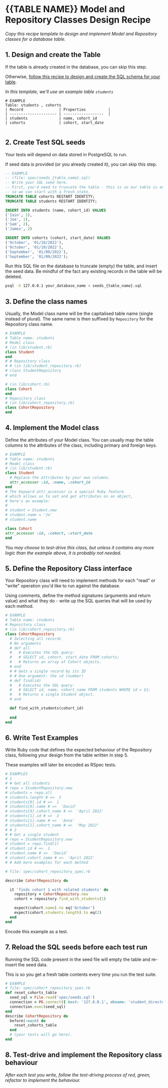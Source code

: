 # {{TABLE NAME}} Model and Repository Classes Design Recipe

_Copy this recipe template to design and implement Model and Repository classes for a database table._

## 1. Design and create the Table

If the table is already created in the database, you can skip this step.

Otherwise, [follow this recipe to design and create the SQL schema for your table](./single_table_design_recipe_template.md).

*In this template, we'll use an example table `students`*

```
# EXAMPLE
Table: students , cohorts
| Record                | Properties          |
| --------------------- | ------------------  |
| students              | name, cohort_id
| cohorts               | cohort, start_date


```

## 2. Create Test SQL seeds

Your tests will depend on data stored in PostgreSQL to run.

If seed data is provided (or you already created it), you can skip this step.

```sql
-- EXAMPLE
-- (file: spec/seeds_{table_name}.sql)
-- Write your SQL seed here. 
-- First, you'd need to truncate the table - this is so our table is emptied between each test run,
-- so we can start with a fresh state.
TRUNCATE TABLE cohorts RESTART IDENTITY;
TRUNCATE TABLE students RESTART IDENTITY;

INSERT INTO students (name, cohort_id) VALUES
('Iain', 1),
('Joe', 1),
('Sam', 2),
('James', 2)

INSERT INTO cohorts (cohort, start_date) VALUES
('October', '01/10/2022'),
('October', '01/10/2022'),
('September', '01/09/2022'),
('September', '01/09/2022');
```

Run this SQL file on the database to truncate (empty) the table, and insert the seed data. Be mindful of the fact any existing records in the table will be deleted.

```bash
psql -h 127.0.0.1 your_database_name < seeds_{table_name}.sql
```

## 3. Define the class names

Usually, the Model class name will be the capitalised table name (single instead of plural). The same name is then suffixed by `Repository` for the Repository class name.

```ruby
# EXAMPLE
# Table name: students
# Model class
# (in lib/student.rb)
class Student
end
# # Repository class
# # (in lib/student_repository.rb)
# class StudentRepository
# end

# (in lib/cohort.rb)
class Cohort
end
# Repository class
# (in lib/cohort_repository.rb)
class CohortRepository
end
```

## 4. Implement the Model class

Define the attributes of your Model class. You can usually map the table columns to the attributes of the class, including primary and foreign keys.

```ruby
# EXAMPLE
# Table name: students
# Model class
# (in lib/student.rb)
class Student
  # Replace the attributes by your own columns.
  attr_accessor :id, :name, :cohort_id
end
# The keyword attr_accessor is a special Ruby feature
# which allows us to set and get attributes on an object,
# here's an example:
#
# student = Student.new
# student.name = 'Jo'
# student.name

class Cohort
attr_accessor :id, :cohort, :start_date
end
```

*You may choose to test-drive this class, but unless it contains any more logic than the example above, it is probably not needed.*

## 5. Define the Repository Class interface

Your Repository class will need to implement methods for each "read" or "write" operation you'd like to run against the database.

Using comments, define the method signatures (arguments and return value) and what they do - write up the SQL queries that will be used by each method.

```ruby
# EXAMPLE
# Table name: students
# Repository class
# (in lib/cohort_repository.rb)
class CohortRepository
  # Selecting all records
  # No arguments
  # def all
  #   # Executes the SQL query:
  #   # SELECT id, cohort, start_date FROM cohorts;
  #   # Returns an array of Cohort objects.
  # end
  # # Gets a single record by its ID
  # # One argument: the id (number)
  # def find(id)
  #   # Executes the SQL query:
  #   # SELECT id, name, cohort_name FROM students WHERE id = $1;
  #   # Returns a single Student object.
  # end

  def find_with_students(cohort_id)
    
  end
end
```

## 6. Write Test Examples

Write Ruby code that defines the expected behaviour of the Repository class, following your design from the table written in step 5.

These examples will later be encoded as RSpec tests.

```ruby
# EXAMPLES
# 1
# # Get all students
# repo = StudentRepository.new
# students = repo.all
# students.length # =>  2
# students[0].id # =>  1
# students[0].name # =>  'David'
# students[0].cohort_name # =>  'April 2022'
# students[1].id # =>  2
# students[1].name # =>  'Anna'
# students[1].cohort_name # =>  'May 2022'
# # 2
# # Get a single student
# repo = StudentRepository.new
# student = repo.find(1)
# student.id # =>  1
# student.name # =>  'David'
# student.cohort_name # =>  'April 2022'
# # Add more examples for each method

# file: spec/cohort_repository_spec.rb

describe CohortRepository do

  it 'finds cohort 1 with related students' do
    repository = CohortRepository.new
    cohort = repository.find_with_students(1)

    expect(cohort.name).to eq('October')
    expect(cohort.students.length).to eq(2)
  end
end

```

Encode this example as a test.

## 7. Reload the SQL seeds before each test run

Running the SQL code present in the seed file will empty the table and re-insert the seed data.

This is so you get a fresh table contents every time you run the test suite.

```ruby
# EXAMPLE
# file: spec/cohort_repository_spec.rb
def reset_cohorts_table
  seed_sql = File.read('spec/seeds.sql')
  connection = PG.connect({ host: '127.0.0.1', dbname: 'student_directory_2' })
  connection.exec(seed_sql)
end
describe CohortRepository do
  before(:each) do 
    reset_cohorts_table
  end
  # (your tests will go here).
end
```

## 8. Test-drive and implement the Repository class behaviour

_After each test you write, follow the test-driving process of red, green, refactor to implement the behaviour._